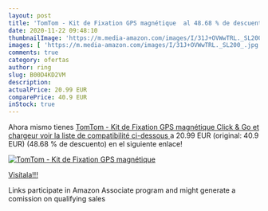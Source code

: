 ```yaml
---
layout: post
title: 'TomTom - Kit de Fixation GPS magnétique  al 48.68 % de descuento'
date: 2020-11-22 09:48:10
thumbnailImage: 'https://m.media-amazon.com/images/I/31J+OVWwTRL._SL200_.jpg'
images: [ 'https://m.media-amazon.com/images/I/31J+OVWwTRL._SL200_.jpg' ]
comments: true
category: ofertas
author: ring
slug: B00D4KD2VM
description:
actualPrice: 20.99 EUR
comparePrice: 40.9 EUR
inStock: true
---
```


Ahora mismo tienes [TomTom - Kit de Fixation GPS magnétique Click & Go et chargeur  voir la liste de compatibilité ci-dessous ](https://www.amazon.fr/dp/B00D4KD2VM/?tag=tolees0d-21) a 20.99 EUR (original: 40.9 EUR) (48.68 %  de descuento) en el siguiente enlace!

[![TomTom - Kit de Fixation GPS magnétique ](https://m.media-amazon.com/images/I/31J+OVWwTRL._SL200_.jpg)](https://www.amazon.fr/dp/B00D4KD2VM/?tag=tolees0d-21)

[Visítala!!!](https://www.amazon.fr/dp/B00D4KD2VM/?tag=tolees0d-21)

Links participate in Amazon Associate program and might generate a comission on qualifying sales
